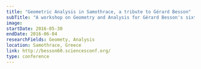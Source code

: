 ```yaml
---
title: "Geometric Analysis in Samothrace, a tribute to Gérard Besson"
subTitle: "A workshop on Geometry and Analysis for Gérard Besson's sixtieth Birthday."
image:
startDate: 2016-05-30
endDate: 2016-06-04
researchFields: Geomety, Analysis
location: Samothrace, Greece
link: http://besson60.sciencesconf.org/
type: conference
---
```

